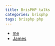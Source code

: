 ```yaml
---
title: BrisPHP talks
categories: brisphp
tags: brisphp php 
---
```


- [me](http://slides.com/ndench/what-s-new-in-php-land-q1-2020)
- [James](https://www.canva.com/design/DAD0_fCRRi0/DFV1JB-nx_6eCydufFZfUA/view?utm_content=DAD0_fCRRi0&utm_campaign=designshare&utm_medium=link&utm_source=publishsharelink#8)
